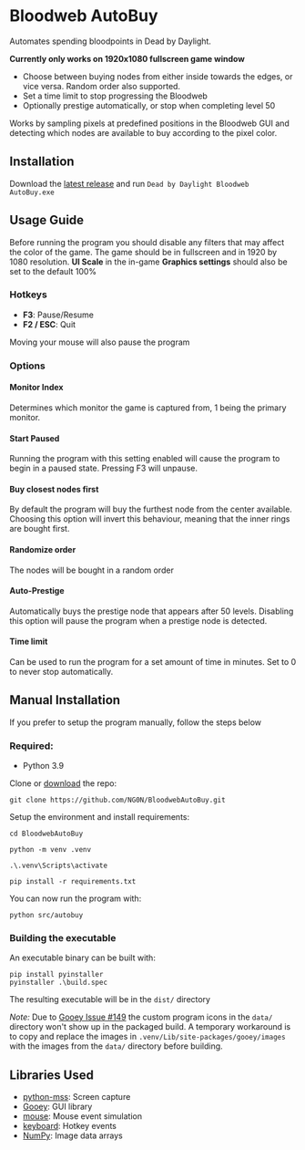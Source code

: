 # Bloodweb AutoBuy
Automates spending bloodpoints in Dead by Daylight.

**Currently only works on 1920x1080 fullscreen game window**

* Choose between buying nodes from either inside towards the edges, or vice versa. Random order also supported.
* Set a time limit to stop progressing the Bloodweb
* Optionally prestige automatically, or stop when completing level 50

Works by sampling pixels at predefined positions in the Bloodweb GUI and detecting which nodes are available to buy according to the pixel color.

## Installation
Download the [latest release](https://github.com/NG0N/BloodwebAutoBuy/releases/latest/download/BloodwebAutoBuy.zip) and run `Dead by Daylight Bloodweb AutoBuy.exe`

## Usage Guide
Before running the program you should disable any filters that may affect the color of the game.
The game should be in fullscreen and in 1920 by 1080 resolution. 
**UI Scale** in the in-game **Graphics settings**  should also be set to the default 100%
### Hotkeys
- **F3**: Pause/Resume
- **F2 / ESC**: Quit

Moving your mouse will also pause the program

### Options
#### Monitor Index
Determines which monitor the game is captured from, 1 being the primary monitor.
#### Start Paused
Running the program with this setting enabled will cause the program to begin in a paused state. Pressing F3 will unpause.
#### Buy closest nodes first
By default the program will buy the furthest node from the center available.
Choosing this option will invert this behaviour, meaning that the inner rings are bought first.
#### Randomize order
The nodes will be bought in a random order
#### Auto-Prestige
Automatically buys the prestige node that appears after 50 levels.
Disabling this option will pause the program when a prestige node is detected.
#### Time limit
Can be used to run the program for a set amount of time in minutes. Set to 0 to never stop automatically.


## Manual Installation
If you prefer to setup the program manually, follow the steps below
### Required:
* Python 3.9
 
Clone or [download](https://github.com/NG0N/BloodwebAutoBuy/archive/refs/heads/main.zip) the repo:

```
git clone https://github.com/NG0N/BloodwebAutoBuy.git
```
Setup the environment and install requirements:
```
cd BloodwebAutoBuy

python -m venv .venv

.\.venv\Scripts\activate

pip install -r requirements.txt
```

You can now run the program with:

```
python src/autobuy
```

### Building the executable
An executable binary can be built with:
```
pip install pyinstaller
pyinstaller .\build.spec
```

The resulting executable will be in the `dist/` directory

*Note:* Due to [Gooey Issue #149](https://github.com/chriskiehl/Gooey/issues/149) the custom program icons in the `data/` directory won't show up in the packaged build. A temporary workaround is to copy and replace the images in `.venv/Lib/site-packages/gooey/images` with the images from the `data/` directory before building.

## Libraries Used
* [python-mss](https://github.com/BoboTiG/python-mss): Screen capture
* [Gooey](https://github.com/chriskiehl/Gooey): GUI library
* [mouse](https://github.com/boppreh/mouse): Mouse event simulation
* [keyboard](https://github.com/boppreh/keyboard): Hotkey events
* [NumPy](https://numpy.org): Image data arrays
